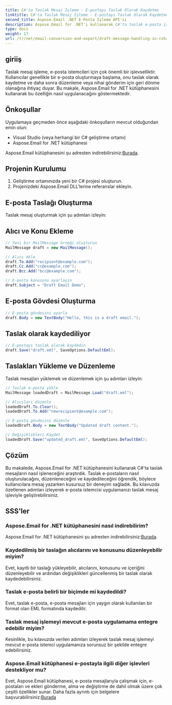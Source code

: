 ```yaml
---
title: C#'ta Taslak Mesaj İşleme - E-postayı Taslak Olarak Kaydetme
linktitle: C#'ta Taslak Mesaj İşleme - E-postayı Taslak Olarak Kaydetme
second_title: Aspose.Email .NET E-Posta İşleme API'si
description: Aspose.Email for .NET'i kullanarak C#'ta taslak e-posta işlemeyi nasıl uygulayacağınızı öğrenin. Taslakları sorunsuz bir şekilde oluşturun, düzenleyin ve kaydedin.
type: docs
weight: 17
url: /tr/net/email-conversion-and-export/draft-message-handling-in-csharp-saving-email-as-draft/
---
```


## giriiş

Taslak mesaj işleme, e-posta istemcileri için çok önemli bir işlevselliktir. Kullanıcılar genellikle bir e-posta oluşturmaya başlama, onu taslak olarak kaydetme ve daha sonra düzenleme veya nihai gönderim için geri dönme olanağına ihtiyaç duyar. Bu makale, Aspose.Email for .NET kütüphanesini kullanarak bu özelliğin nasıl uygulanacağını göstermektedir.

## Önkoşullar

Uygulamaya geçmeden önce aşağıdaki önkoşulların mevcut olduğundan emin olun:

- Visual Studio (veya herhangi bir C# geliştirme ortamı)
- Aspose.Email for .NET kütüphanesi

 Aspose.Email kütüphanesini şu adresten indirebilirsiniz:[Burada](https://releases.aspose.com/email/net).

## Projenin Kurulumu

1. Geliştirme ortamınızda yeni bir C# projesi oluşturun.
2. Projenizdeki Aspose.Email DLL'lerine referanslar ekleyin.

## E-posta Taslağı Oluşturma

Taslak mesaj oluşturmak için şu adımları izleyin:

## Alıcı ve Konu Ekleme

```csharp
// Yeni bir MailMessage örneği oluşturun
MailMessage draft = new MailMessage();

// Alıcı ekle
draft.To.Add("recipient@example.com");
draft.Cc.Add("cc@example.com");
draft.Bcc.Add("bcc@example.com");

// E-posta konusunu ayarlayın
draft.Subject = "Draft Email Demo";
```

## E-posta Gövdesi Oluşturma

```csharp
// E-posta gövdesini ayarla
draft.Body = new TextBody("Hello, this is a draft email.");
```

## Taslak olarak kaydediliyor

```csharp
// E-postayı taslak olarak kaydedin
draft.Save("draft.eml", SaveOptions.DefaultEml);
```

## Taslakları Yükleme ve Düzenleme

Taslak mesajları yüklemek ve düzenlemek için şu adımları izleyin:

```csharp
// Taslak e-posta yükle
MailMessage loadedDraft = MailMessage.Load("draft.eml");

// Alıcıları düzenle
loadedDraft.To.Clear();
loadedDraft.To.Add("newrecipient@example.com");

// E-posta gövdesini düzenle
loadedDraft.Body = new TextBody("Updated draft content.");

// Değişiklikleri Kaydet
loadedDraft.Save("updated_draft.eml", SaveOptions.DefaultEml);
```

## Çözüm

Bu makalede, Aspose.Email for .NET kütüphanesini kullanarak C#'ta taslak mesajların nasıl işleneceğini araştırdık. Taslak e-postaların nasıl oluşturulacağını, düzenleneceğini ve kaydedileceğini öğrendik, böylece kullanıcılara mesaj yazarken kusursuz bir deneyim sağladık. Bu kılavuzda özetlenen adımları izleyerek e-posta istemcisi uygulamanızı taslak mesaj işleviyle geliştirebilirsiniz.

## SSS'ler

### Aspose.Email for .NET kütüphanesini nasıl indirebilirim?

 Aspose.Email for .NET kütüphanesini şu adresten indirebilirsiniz:[Burada](https://releases.aspose.com/email/net).

### Kaydedilmiş bir taslağın alıcılarını ve konusunu düzenleyebilir miyim?

Evet, kayıtlı bir taslağı yükleyebilir, alıcılarını, konusunu ve içeriğini düzenleyebilir ve ardından değişiklikleri güncellenmiş bir taslak olarak kaydedebilirsiniz.

### Taslak e-posta belirli bir biçimde mi kaydedildi?

Evet, taslak e-posta, e-posta mesajları için yaygın olarak kullanılan bir format olan EML formatında kaydedilir.

### Taslak mesaj işlemeyi mevcut e-posta uygulamama entegre edebilir miyim?

Kesinlikle, bu kılavuzda verilen adımları izleyerek taslak mesaj işlemeyi mevcut e-posta istemci uygulamanıza sorunsuz bir şekilde entegre edebilirsiniz.

### Aspose.Email kütüphanesi e-postayla ilgili diğer işlevleri destekliyor mu?

 Evet, Aspose.Email kütüphanesi, e-posta mesajlarıyla çalışmak için, e-postaları ve ekleri gönderme, alma ve değiştirme de dahil olmak üzere çok çeşitli özellikler sunar. Daha fazla ayrıntı için belgelere başvurabilirsiniz:[Burada](https://reference.aspose.com)